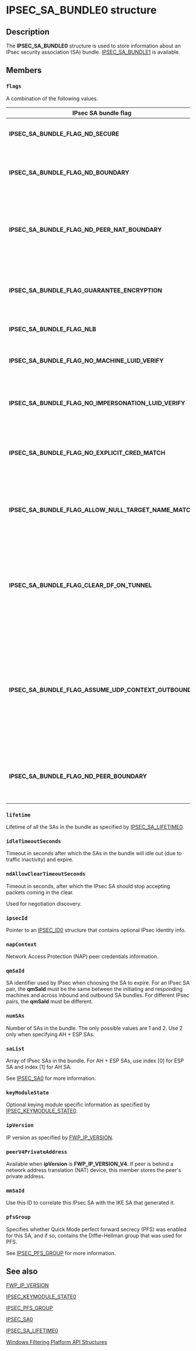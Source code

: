 # IPSEC_SA_BUNDLE0 structure

## Description

The **IPSEC_SA_BUNDLE0** structure is used to store information about an IPsec security association (SA) bundle.
[IPSEC_SA_BUNDLE1](https://learn.microsoft.com/windows/desktop/api/ipsectypes/ns-ipsectypes-ipsec_sa_bundle1) is available.

## Members

### `flags`

A combination of the following values.

| IPsec SA bundle flag | Meaning |
| --- | --- |
| **IPSEC_SA_BUNDLE_FLAG_ND_SECURE** | Negotiation discovery is enabled in secure ring. |
| **IPSEC_SA_BUNDLE_FLAG_ND_BOUNDARY** | Negotiation discovery in enabled in the untrusted perimeter zone. |
| **IPSEC_SA_BUNDLE_FLAG_ND_PEER_NAT_BOUNDARY** | Peer is in untrusted perimeter zone ring and a NAT is in the way. Used with negotiation discovery. |
| **IPSEC_SA_BUNDLE_FLAG_GUARANTEE_ENCRYPTION** | Indicates that this is an SA for connections that require guaranteed encryption. |
| **IPSEC_SA_BUNDLE_FLAG_NLB** | Indicates that this is an SA to an NLB server. |
| **IPSEC_SA_BUNDLE_FLAG_NO_MACHINE_LUID_VERIFY** | Indicates that this SA should bypass machine LUID verification. |
| **IPSEC_SA_BUNDLE_FLAG_NO_IMPERSONATION_LUID_VERIFY** | Indicates that this SA should bypass impersonation LUID verification. |
| **IPSEC_SA_BUNDLE_FLAG_NO_EXPLICIT_CRED_MATCH** | Indicates that this SA should bypass explicit credential handle matching. |
| **IPSEC_SA_BUNDLE_FLAG_ALLOW_NULL_TARGET_NAME_MATCH** | Allows an SA formed with a peer name to carry traffic that does not have an associated peer target. |
| **IPSEC_SA_BUNDLE_FLAG_CLEAR_DF_ON_TUNNEL** | Clears the **DontFragment** bit on the outer IP header of an IPsec-tunneled packet. This flag is applicable only to tunnel mode SAs. |
| **IPSEC_SA_BUNDLE_FLAG_ASSUME_UDP_CONTEXT_OUTBOUND** | Default encapsulation ports (4500 and 4000) can be used when matching this SA with packets on outbound connections that do not have an associated IPsec-NAT-shim context. |
| **IPSEC_SA_BUNDLE_FLAG_ND_PEER_BOUNDARY** | Peer has negotiation discovery enabled, and is on a perimeter network. |

### `lifetime`

Lifetime of all the SAs in the bundle as specified by [IPSEC_SA_LIFETIME0](https://learn.microsoft.com/windows/desktop/api/ipsectypes/ns-ipsectypes-ipsec_sa_lifetime0).

### `idleTimeoutSeconds`

Timeout in seconds after which the SAs in the bundle will idle out (due to traffic inactivity) and expire.

### `ndAllowClearTimeoutSeconds`

Timeout in seconds, after which the IPsec SA should stop accepting
packets coming in the clear.

Used for negotiation discovery.

### `ipsecId`

Pointer to an [IPSEC_ID0](https://learn.microsoft.com/windows/desktop/api/ipsectypes/ns-ipsectypes-ipsec_id0) structure that contains optional IPsec identity info.

### `napContext`

Network Access Protection (NAP) peer credentials information.

### `qmSaId`

SA identifier used by IPsec when choosing the SA to expire. For an IPsec SA pair, the **qmSaId** must be the same between the initiating and responding machines and across inbound and outbound SA bundles. For different IPsec pairs, the **qmSaId** must be different.

### `numSAs`

Number of SAs in the bundle. The only possible values are 1 and 2. Use 2 only when specifying AH + ESP SAs.

### `saList`

Array of IPsec SAs in the bundle. For AH + ESP SAs, use index [0] for ESP SA and index [1] for AH SA.

See [IPSEC_SA0](https://learn.microsoft.com/windows/desktop/api/ipsectypes/ns-ipsectypes-ipsec_sa0) for more information.

### `keyModuleState`

Optional keying module specific information as specified by [IPSEC_KEYMODULE_STATE0](https://learn.microsoft.com/windows/desktop/api/ipsectypes/ns-ipsectypes-ipsec_keymodule_state0).

### `ipVersion`

IP version as specified by [FWP_IP_VERSION](https://learn.microsoft.com/windows/desktop/api/fwptypes/ne-fwptypes-fwp_ip_version).

### `peerV4PrivateAddress`

Available when **ipVersion** is **FWP_IP_VERSION_V4**. If peer is behind a network address translation (NAT) device, this member stores the peer's
private address.

### `mmSaId`

Use this ID to correlate this IPsec SA with the IKE SA that generated it.

### `pfsGroup`

 Specifies whether Quick Mode perfect forward secrecy (PFS) was enabled for
this SA, and if so, contains the Diffie-Hellman group that was used for
PFS.

See [IPSEC_PFS_GROUP](https://learn.microsoft.com/windows/desktop/api/ipsectypes/ne-ipsectypes-ipsec_pfs_group) for more information.

## See also

[FWP_IP_VERSION](https://learn.microsoft.com/windows/desktop/api/fwptypes/ne-fwptypes-fwp_ip_version)

[IPSEC_KEYMODULE_STATE0](https://learn.microsoft.com/windows/desktop/api/ipsectypes/ns-ipsectypes-ipsec_keymodule_state0)

[IPSEC_PFS_GROUP](https://learn.microsoft.com/windows/desktop/api/ipsectypes/ne-ipsectypes-ipsec_pfs_group)

[IPSEC_SA0](https://learn.microsoft.com/windows/desktop/api/ipsectypes/ns-ipsectypes-ipsec_sa0)

[IPSEC_SA_LIFETIME0](https://learn.microsoft.com/windows/desktop/api/ipsectypes/ns-ipsectypes-ipsec_sa_lifetime0)

[Windows Filtering Platform API Structures](https://learn.microsoft.com/windows/desktop/FWP/fwp-structs)